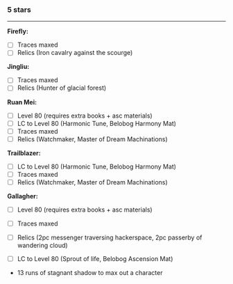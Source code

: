 ### 5 stars
---
**Firefly:**
- [ ] Traces maxed
- [ ] Relics (Iron cavalry against the scourge)

**Jingliu:**
- [ ] Traces maxed
- [ ] Relics (Hunter of glacial forest)

**Ruan Mei:**
- [ ] Level 80 (requires extra books + asc materials)
- [ ] LC to Level 80 (Harmonic Tune, Belobog Harmony Mat)
- [ ] Traces maxed
- [ ] Relics (Watchmaker, Master of Dream Machinations)

**Trailblazer:**
- [ ] LC to Level 80 (Harmonic Tune, Belobog Harmony Mat)
- [ ] Traces maxed
- [ ] Relics (Watchmaker, Master of Dream Machinations)

**Gallagher:**
- [ ] Level 80 (requires extra books + asc materials)
- [ ] Traces maxed
- [ ] Relics (2pc messenger traversing hackerspace, 2pc passerby of wandering cloud)
- [ ] LC to Level 80 (Sprout of life, Belobog Ascension Mat)



- 13 runs of stagnant shadow to max out a character